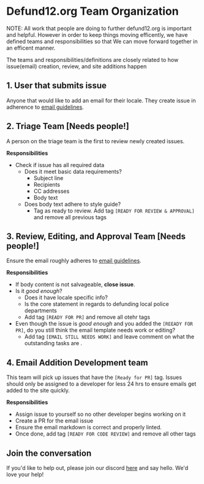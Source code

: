 # Defund12.org Team Organization

NOTE: All work that people are doing to further defund12.org is important and helpful. However in order to keep things moving efficently, we have defined teams and responsibilities so that We can move forward together in an efficent manner.

The teams and responsibilities/definitions are closely related to how issue(email) creation, review, and site additions happen

## 1. User that submits issue

Anyone that would like to add an email for their locale. They create issue in adherence to [email guidelines](https://github.com/teddywilson/defund12.org/blob/gh-pages/EMAIL_TEMPLATE_STYLE_GUIDE.md).

## 2. Triage Team [Needs people!]

A person on the triage team is the first to review newly created issues.

**Responsibilities**

- Check if issue has all required data
  - Does it meet basic data requirements?
    - Subject line
    - Recipients
    - CC addresses
    - Body text
  - Does body text adhere to style guide?
    - Tag as ready to review. Add tag `[READY FOR REVIEW & APPROVAL]` and remove all previous tags

## 3. Review, Editing, and Approval Team [Needs people!]

Ensure the email roughly adheres to [email guidelines](https://github.com/teddywilson/defund12.org/blob/gh-pages/EMAIL_TEMPLATE_STYLE_GUIDE.md).

**Responsibilities**

- If body content is not salvageable, **close issue**.
- Is it _good enough_?
  - Does it have locale specific info?
  - Is the core statement in regards to defunding local police departments
  - Add tag `[READY FOR PR]` and remove all otehr tags
- Even though the issue is _good enough_ and you added the `[REEADY FOR PR]`, do you still think the email template needs work or editing?
  - Add tag `[EMAIL STILL NEEDS WORK]` and leave comment on what the outstanding tasks are .

## 4. Email Addition Development team

This team will pick up issues that have the `[Ready for PR]` tag. Issues should only be assigned to a developer for less 24 hrs to ensure emails get added to the site quickly.

**Responsibilities**

- Assign issue to yourself so no other developer begins working on it
- Create a PR for the email issue
- Ensure the email markdown is correct and properly linted.
- Once done, add tag `[READY FOR CODE REVIEW]` and remove all other tags

## Join the conversation

If you'd like to help out, please join our discord [here](https://discord.gg/YMxndzd) and say hello. We'd love your help!
